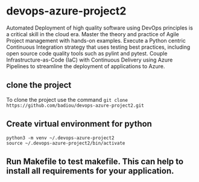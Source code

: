 # devops-azure-project2
Automated Deployment of high quality software using DevOps principles is a critical skill in the cloud era. Master the theory and practice of Agile Project management with hands-on examples. Execute a Python centric Continuous Integration strategy that uses testing best practices, including open source code quality tools such as pylint and pytest. Couple Infrastructure-as-Code (IaC) with Continuous Delivery using Azure Pipelines to streamline the deployment of applications to Azure.

## clone the project 
To clone the project use the command 
`git clone https://github.com/badiou/devops-azure-project2.git`

## Create virtual environment for python

```
python3 -m venv ~/.devops-azure-project2
source ~/.devops-azure-project2/bin/activate
```

## Run Makefile to test makefile. This can help to install all requirements for your application.

